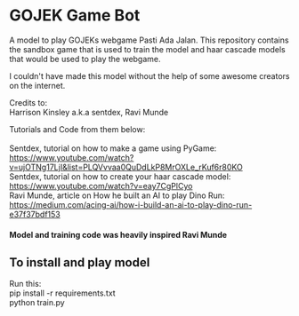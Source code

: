 # GOJEK Game Bot
A model to play GOJEKs webgame Pasti Ada Jalan. This repository contains the sandbox game that is used to train the model and haar cascade models that would be used to play the webgame.
  
I couldn't have made this model without the help of some awesome creators on the internet.  

Credits to:  
Harrison Kinsley a.k.a sentdex, Ravi Munde

Tutorials and Code from them below:  
<br>
Sentdex, tutorial on how to make a game using PyGame: 
<br>
https://www.youtube.com/watch?v=ujOTNg17LjI&list=PLQVvvaa0QuDdLkP8MrOXLe_rKuf6r80KO
<br>
Sentdex, tutorial on how to create your haar cascade model:
<br>
https://www.youtube.com/watch?v=eay7CgPlCyo
<br>
Ravi Munde, article on How he built an AI to play Dino Run: 
<br>
https://medium.com/acing-ai/how-i-build-an-ai-to-play-dino-run-e37f37bdf153

#### Model and training code was heavily inspired Ravi Munde

## To install and play model

Run this:
<br>
pip install -r requirements.txt
<br>
python train.py
